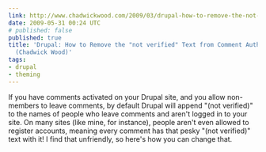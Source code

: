 ```yaml
---
link: http://www.chadwickwood.com/2009/03/drupal-how-to-remove-the-not-verified-text-from-comment-author-names
date: 2009-05-31 00:24 UTC
# published: false
published: true
title: 'Drupal: How to Remove the "not verified" Text from Comment Author Names -
  (Chadwick Wood)'
tags:
- drupal
- theming
---
```


If you have comments activated on your Drupal site, and you allow non-members to leave comments, by default Drupal will append "(not verified)" to the names of people who leave comments and aren't logged in to your site. On many sites (like mine, for instance), people aren't even allowed to register accounts, meaning every comment has that pesky "(not verified)" text with it! I find that unfriendly, so here's how you can change that.
